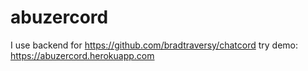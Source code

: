 # abuzercord
I use backend for https://github.com/bradtraversy/chatcord
try demo: https://abuzercord.herokuapp.com
